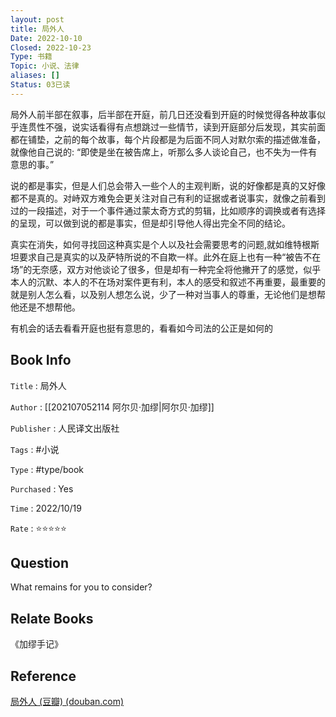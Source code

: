 ```yaml
---
layout: post
title: 局外人
Date: 2022-10-10
Closed: 2022-10-23
Type: 书籍
Topic: 小说、法律
aliases: []
Status: 03已读
---
```


局外人前半部在叙事，后半部在开庭，前几日还没看到开庭的时候觉得各种故事似乎连贯性不强，说实话看得有点想跳过一些情节，读到开庭部分后发现，其实前面都在铺垫，之前的每个故事，每个片段都是为后面不同人对默尔索的描述做准备，就像他自己说的:
“即使是坐在被告席上，听那么多人谈论自己，也不失为一件有意思的事。” 

说的都是事实，但是人们总会带入一些个人的主观判断，说的好像都是真的又好像都不是真的。对峙双方难免会更关注对自己有利的证据或者说事实，就像之前看到过的一段描述，对于一个事件通过蒙太奇方式的剪辑，比如顺序的调换或者有选择的呈现，可以做到说的都是事实，但是却引导他人得出完全不同的结论。

真实在消失，如何寻找回这种真实是个人以及社会需要思考的问题,就如维特根斯坦要求自己是真实的以及萨特所说的不自欺一样。此外在庭上也有一种“被告不在场”的无奈感，双方对他谈论了很多，但是却有一种完全将他撇开了的感觉，似乎本人的沉默、本人的不在场对案件更有利，本人的感受和叙述不再重要，最重要的就是别人怎么看，以及别人想怎么说，少了一种对当事人的尊重，无论他们是想帮他还是不想帮他。

有机会的话去看看开庭也挺有意思的，看看如今司法的公正是如何的

## Book Info

`Title` : 局外人

`Author` :  [[202107052114 阿尔贝·加缪|阿尔贝·加缪]]

`Publisher` : 人民译文出版社

`Tags` :  #小说

`Type` :  #type/book

`Purchased` : Yes

`Time` : 2022/10/19

`Rate` : ⭐️⭐️⭐️⭐️⭐️

## Question

What remains for you to consider?

## Relate Books

《加缪手记》

## Reference 

[局外人 (豆瓣) (douban.com)](https://book.douban.com/subject/24257486/)

